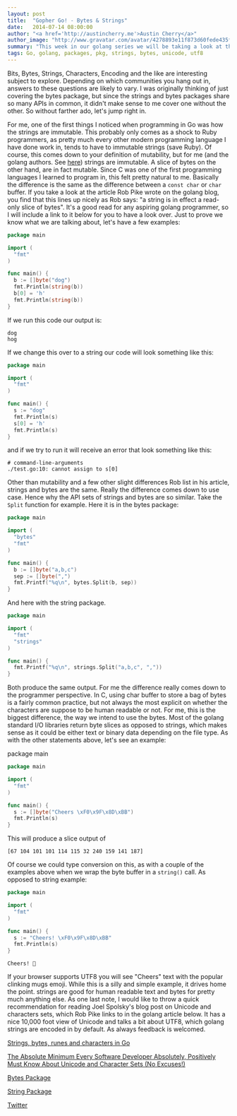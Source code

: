 ```yaml
---
layout: post
title:  "Gopher Go! - Bytes & Strings"
date:   2014-07-14 08:00:00
author: "<a href='http://austincherry.me'>Austin Cherry</a>"
author_image: "http://www.gravatar.com/avatar/4278893e11f873d60fede435f1ae08aa.png?r=x&amp;s=320"
summary: "This week in our golang series we will be taking a look at the bytes and strings packages."
tags: Go, golang, packages, pkg, strings, bytes, unicode, utf8
---
```


Bits, Bytes, Strings, Characters, Encoding and the like are interesting subject to explore. Depending on which communities you hang out in, answers to these questions are likely to vary. I was originally thinking of just covering the bytes package, but since the strings and bytes packages share so many APIs in common, it didn't make sense to me cover one without the other. So without farther ado, let's jump right in.

For me, one of the first things I noticed when programming in Go was how the strings are immutable. This probably only comes as a shock to Ruby programmers, as pretty much every other modern programming language I have done work in, tends to have to immutable strings (save Ruby). Of course, this comes down to your definition of mutability, but for me (and the golang authors. See [here](http://golang.org/ref/spec#String_types)) strings are immutable. A slice of bytes on the other hand, are in fact mutable. Since C was one of the first programming languages I learned to program in, this felt pretty natural to me. Basically the difference is the same as the difference between a `const char` or `char` buffer. If you take a look at the article Rob Pike wrote on the golang blog, you find that this lines up nicely as Rob says: "a string is in effect a read-only slice of bytes". It's a good read for any aspiring golang programmer, so I will include a link to it below for you to have a look over. Just to prove we know what we are talking about, let's have a few examples:

```go
package main

import (
  "fmt"
)

func main() {
  b := []byte("dog")
  fmt.Println(string(b))
  b[0] = 'h'
  fmt.Println(string(b))
}
```

If we run this code our output is:

```
dog
hog
```

If we change this over to a string our code will look something like this:

```go
package main

import (
  "fmt"
)

func main() {
  s := "dog"
  fmt.Println(s)
  s[0] = 'h'
  fmt.Println(s)
}
```

and if we try to run it will receive an error that look something like this:

```
# command-line-arguments
./test.go:10: cannot assign to s[0]
```

Other than mutability and a few other slight differences Rob list in his article, strings and bytes are the same. Really the difference comes down to use case. Hence why the API sets of strings and bytes are so similar. Take the `Split` function for example. Here it is in the bytes package:

```go
package main

import (
  "bytes"
  "fmt"
)

func main() {
  b := []byte("a,b,c")
  sep := []byte(",")
  fmt.Printf("%q\n", bytes.Split(b, sep))
}
```

And here with the string package.

```go
package main

import (
  "fmt"
  "strings"
)

func main() {
  fmt.Printf("%q\n", strings.Split("a,b,c", ","))
}
```

Both produce the same output. For me the difference really comes down to the programmer perspective. In C, using char buffer to store a bag of bytes is a fairly common practice, but not always the most explicit on whether the characters are suppose to be human readable or not. For me, this is the biggest difference, the way we intend to use the bytes. Most of the golang standard I/O libraries return byte slices as opposed to strings, which makes sense as it could be either text or binary data depending on the file type. As with the other statements above, let's see an example:

package main

```go
package main

import (
  "fmt"
)

func main() {
  s := []byte("Cheers \xF0\x9F\x8D\xBB")
  fmt.Println(s)
}
```

This will produce a slice output of

```
[67 104 101 101 114 115 32 240 159 141 187]
```

Of course we could type conversion on this, as with a couple of the examples above when we wrap the byte buffer in a `string()` call. As opposed to string example:

```go
package main

import (
  "fmt"
)

func main() {
  s := "Cheers! \xF0\x9F\x8D\xBB"
  fmt.Println(s)
}
```

```
Cheers! 🍻
```

If your browser supports UTF8 you will see "Cheers" text with the popular clinking mugs emoji. While this is a silly and simple example, it drives home the point. strings are good for human readable text and bytes for pretty much anything else. As one last note, I would like to throw a quick recommendation for reading Joel Spolsky's blog post on Unicode and characters sets, which Rob Pike links to in the golang article below. It has a nice 10,000 foot view of Unicode and talks a bit about UTF8, which golang strings are encoded in by default. As always feedback is welcomed.

[Strings, bytes, runes and characters in Go](http://blog.golang.org/strings)

[The Absolute Minimum Every Software Developer Absolutely, Positively Must Know About Unicode and Character Sets (No Excuses!)](http://www.joelonsoftware.com/articles/Unicode.html)

[Bytes Package](http://golang.org/pkg/bytes)

[String Package](http://golang.org/pkg/strings)

[Twitter](https://twitter.com/acmacalister)